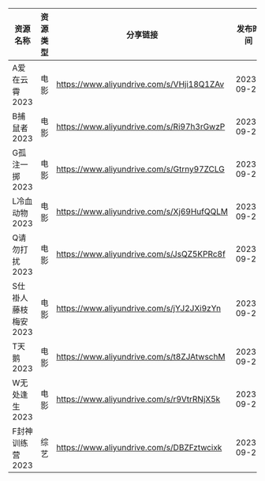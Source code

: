 | 资源名称         | 资源类型 | 分享链接                                      | 发布时间       |
| ------------ | ---- | ----------------------------------------- | ---------- |
| A爱在云霄2023    | 电影   | https://www.aliyundrive.com/s/VHji18Q1ZAv | 2023-09-29 |
| B捕鼠者2023     | 电影   | https://www.aliyundrive.com/s/Ri97h3rGwzP | 2023-09-29 |
| G孤注一掷2023    | 电影   | https://www.aliyundrive.com/s/Gtrny97ZCLG | 2023-09-29 |
| L冷血动物2023    | 电影   | https://www.aliyundrive.com/s/Xj69HufQQLM | 2023-09-29 |
| Q请勿打扰2023    | 电影   | https://www.aliyundrive.com/s/JsQZ5KPRc8f | 2023-09-29 |
| S仕褂人藤枝梅安2023 | 电影   | https://www.aliyundrive.com/s/jYJ2JXi9zYn | 2023-09-29 |
| T天鹅2023      | 电影   | https://www.aliyundrive.com/s/t8ZJAtwschM | 2023-09-29 |
| W无处逢生2023    | 电影   | https://www.aliyundrive.com/s/r9VtrRNjX5k | 2023-09-29 |
| F封神训练营2023   | 综艺   | https://www.aliyundrive.com/s/DBZFztwcixk | 2023-09-29 |
